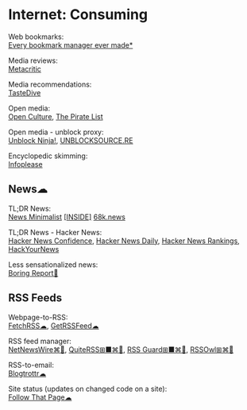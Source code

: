 # Internet: Consuming

Web bookmarks:  
[Every bookmark manager ever made*](https://bookmarkos.com/every-bookmark-manager-ever-made)

Media reviews:  
[Metacritic](https://www.metacritic.com/)

Media recommendations:  
[TasteDive](https://tastedive.com/)

Open media:  
[Open Culture](https://www.openculture.com/),
[The Pirate List](https://thepiratelist.com/)

Open media - unblock proxy:  
[Unblock Ninja!](https://unblockninja.com/),
[UNBLOCKSOURCE.RE](https://unblocksource.re/)

Encyclopedic skimming:  
[Infoplease](https://www.infoplease.com/)

## News☁

TL;DR News:  
[News Minimalist](https://www.newsminimalist.com/)
[[INSIDE]](https://inside.com/)
[68k.news](http://68k.news/)

TL;DR News - Hacker News:  
[Hacker News Confidence](http://hn.elijames.org/),
[Hacker News Daily](https://www.daemonology.net/hn-daily/),
[Hacker News Rankings](https://hnrankings.info/),
[HackYourNews](https://hackyournews.com/)

Less sensationalized news:  
[Boring Report🍎](https://www.boringreport.org/)

## RSS Feeds

Webpage-to-RSS:  
[FetchRSS☁](https://fetchrss.com/),
[GetRSSFeed☁](https://getrssfeed.com/)

RSS feed manager:  
[NetNewsWire⌘🍎](https://netnewswire.com/),
[QuiteRSS⊞■⌘🐧](https://quiterss.org/),
[RSS Guard⊞■⌘🐧](https://github.com/martinrotter/rssguard),
[RSSOwl⊞⌘🐧](https://www.rssowl.org/)

RSS-to-email:  
[Blogtrottr☁](https://blogtrottr.com)

Site status (updates on changed code on a site):  
[Follow That Page☁](https://www.followthatpage.com/)
